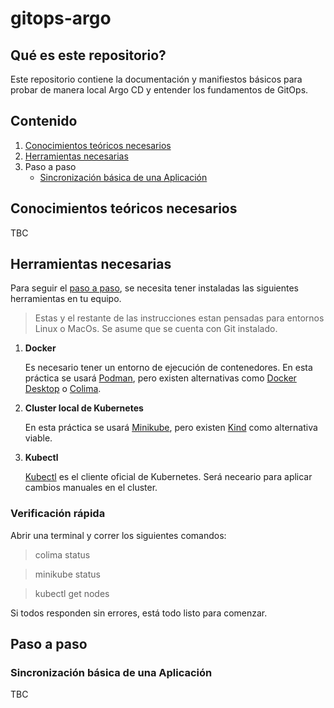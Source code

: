 # gitops-argo

## Qué es este repositorio?

Este repositorio contiene la documentación y manifiestos básicos para probar de manera local Argo CD y entender los fundamentos de GitOps.

## Contenido

1. [Conocimientos teóricos necesarios](#conocimientos-teóricos-necesarios)
2. [Herramientas necesarias](#herramientas-necesarias)
3. Paso a paso 
   - [Sincronización básica de una Aplicación](#sincronización-básica-de-una-aplicación)

## Conocimientos teóricos necesarios

TBC

## Herramientas necesarias

Para seguir el [paso a paso](#paso-a-paso), se necesita tener instaladas las siguientes herramientas en tu equipo.

> Estas y el restante de las instrucciones estan pensadas para entornos Linux o MacOs. Se asume que se cuenta con Git instalado.

1. **Docker**

    Es necesario tener un entorno de ejecución de contenedores.
    En esta práctica se usará [Podman](https://podman.io/), pero existen alternativas como [Docker Desktop](https://docs.docker.com/desktop/) o [Colima](https://github.com/abiosoft/colima).

2. **Cluster local de Kubernetes**

    En esta práctica se usará [Minikube](https://minikube.sigs.k8s.io/docs/), pero existen [Kind](https://kind.sigs.k8s.io/) como alternativa viable.

3. **Kubectl**

    [Kubectl](https://kubernetes.io/docs/tasks/tools/#kubectl) es el cliente oficial de Kubernetes. Será neceario para aplicar cambios manuales en el cluster.

### Verificación rápida

Abrir una terminal y correr los siguientes comandos:

> colima status

> minikube status

> kubectl get nodes

Si todos responden sin errores, está todo listo para comenzar.
    
## Paso a paso

### Sincronización básica de una Aplicación

TBC